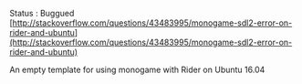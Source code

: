 Status : Buggued [http://stackoverflow.com/questions/43483995/monogame-sdl2-error-on-rider-and-ubuntu](http://stackoverflow.com/questions/43483995/monogame-sdl2-error-on-rider-and-ubuntu)



An empty template for using monogame with Rider on Ubuntu 16.04
